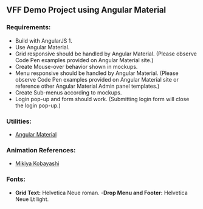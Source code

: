 VFF Demo Project using Angular Material
-----------------

### Requirements:
- Build with AngularJS 1.
- Use Angular Material.
- Grid responsive should be handled by Angular Material. (Please observe Code Pen examples provided on Angular Material site.)
- Create Mouse-over behavior shown in mockups.
- Menu responsive should be handled by Angular Material. (Please observe Code Pen examples provided on Angular Material site or reference other Angular Material Admin panel templates.)
- Create Sub-menus according to mockups.
- Login pop-up and form should work. (Submitting login form will close the login pop-up.)

### Utilities:
- [Angular Material](https://material.angularjs.org/latest/)
 
### Animation References:
- [Mikiya Kobayashi](http://www.mikiyakobayashi.com)
 
### Fonts:
- **Grid Text:** Helvetica Neue roman.
-**Drop Menu and Footer:** Helvetica Neue Lt light.
